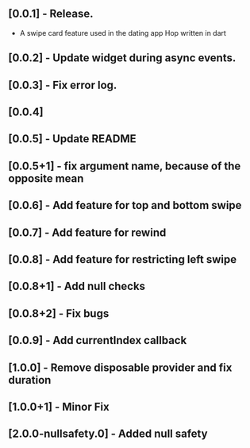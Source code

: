 ## [0.0.1] - Release.
* A swipe card feature used in the dating app Hop written in dart

## [0.0.2] - Update widget during async events.

## [0.0.3] - Fix error log.

## [0.0.4]

## [0.0.5] - Update README

## [0.0.5+1] - fix argument name, because of the opposite mean

## [0.0.6] - Add feature for top and bottom swipe

## [0.0.7] - Add feature for rewind

## [0.0.8] - Add feature for restricting left swipe

## [0.0.8+1] - Add null checks

## [0.0.8+2] - Fix bugs

## [0.0.9] - Add currentIndex callback

## [1.0.0] - Remove disposable provider and fix duration

## [1.0.0+1] - Minor Fix

## [2.0.0-nullsafety.0] - Added null safety
